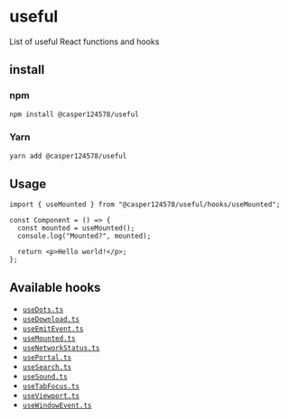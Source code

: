 # useful

List of useful React functions and hooks

## install

### npm

```bash
npm install @casper124578/useful
```

### Yarn

```bash
yarn add @casper124578/useful
```

## Usage

```tsx
import { useMounted } from "@casper124578/useful/hooks/useMounted";

const Component = () => {
  const mounted = useMounted();
  console.log("Mounted?", mounted);

  return <p>Hello world!</p>;
};
```

## Available hooks

- [`useDots.ts`](./docs/hooks/dots)
- [`useDownload.ts`](./docs/hooks/download)
- [`useEmitEvent.ts`](./docs/hooks/emit-event)
- [`useMounted.ts`](./docs/hooks/mounted)
- [`useNetworkStatus.ts`](./docs/hooks/network-status)
- [`usePortal.ts`](./docs/hooks/portal)
- [`useSearch.ts`](./docs/hooks/search)
- [`useSound.ts`](./docs/hooks/sound)
- [`useTabFocus.ts`](./docs/hooks/tab-focus)
- [`useViewport.ts`](./docs/hooks/viewport)
- [`useWindowEvent.ts`](./docs/hooks/window-event)
